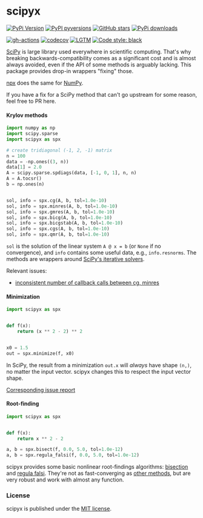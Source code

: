 # scipyx

[![PyPi Version](https://img.shields.io/pypi/v/scipyx.svg?style=flat-square)](https://pypi.org/project/scipyx/)
[![PyPI pyversions](https://img.shields.io/pypi/pyversions/scipyx.svg?style=flat-square)](https://pypi.org/project/scipyx/)
[![GitHub stars](https://img.shields.io/github/stars/nschloe/scipyx.svg?style=flat-square&logo=github&label=Stars&logoColor=white)](https://github.com/nschloe/scipyx)
[![PyPi downloads](https://img.shields.io/pypi/dm/scipyx.svg?style=flat-square)](https://pypistats.org/packages/scipyx)

[![gh-actions](https://img.shields.io/github/workflow/status/nschloe/scipyx/ci?style=flat-square)](https://github.com/nschloe/scipyx/actions?query=workflow%3Aci)
[![codecov](https://img.shields.io/codecov/c/github/nschloe/scipyx.svg?style=flat-square)](https://app.codecov.io/gh/nschloe/scipyx)
[![LGTM](https://img.shields.io/lgtm/grade/python/github/nschloe/scipyx.svg?style=flat-square)](https://lgtm.com/projects/g/nschloe/scipyx)
[![Code style: black](https://img.shields.io/badge/code%20style-black-000000.svg?style=flat-square)](https://github.com/psf/black)

[SciPy](https://www.scipy.org/) is large library used everywhere in scientific
computing. That's why breaking backwards-compatibility comes as a significant cost and
is almost always avoided, even if the API of some methods is arguably lacking. This
package provides drop-in wrappers "fixing" those.

[npx](https://github.com/nschloe/npx) does the same for [NumPy](https://numpy.org/).

If you have a fix for a SciPy method that can't go upstream for some reason, feel free
to PR here.

#### Krylov methods
```python
import numpy as np
import scipy.sparse
import scipyx as spx

# create tridiagonal (-1, 2, -1) matrix
n = 100
data = -np.ones((3, n))
data[1] = 2.0
A = scipy.sparse.spdiags(data, [-1, 0, 1], n, n)
A = A.tocsr()
b = np.ones(n)


sol, info = spx.cg(A, b, tol=1.0e-10)
sol, info = spx.minres(A, b, tol=1.0e-10)
sol, info = spx.gmres(A, b, tol=1.0e-10)
sol, info = spx.bicg(A, b, tol=1.0e-10)
sol, info = spx.bicgstab(A, b, tol=1.0e-10)
sol, info = spx.cgs(A, b, tol=1.0e-10)
sol, info = spx.qmr(A, b, tol=1.0e-10)
```
`sol` is the solution of the linear system `A @ x = b` (or `None` if no convergence),
and `info` contains some useful data, e.g., `info.resnorms`. The methods are wrappers
around [SciPy's iterative
solvers](https://docs.scipy.org/doc/scipy/reference/sparse.linalg.html).

Relevant issues:
 * [inconsistent number of callback calls between cg, minres](https://github.com/scipy/scipy/issues/13936)


#### Minimization
```python
import scipyx as spx


def f(x):
    return (x ** 2 - 2) ** 2


x0 = 1.5
out = spx.minimize(f, x0)
```
In SciPy, the result from a minimization `out.x` will _always_ have shape `(n,)`, no
matter the input vector. scipyx changes this to respect the input vector shape.

[Corresponding issue report](https://github.com/scipy/scipy/issues/13869)


#### Root-finding
```python
import scipyx as spx


def f(x):
    return x ** 2 - 2

a, b = spx.bisect(f, 0.0, 5.0, tol=1.0e-12)
a, b = spx.regula_falsi(f, 0.0, 5.0, tol=1.0e-12)
```
scipyx provides some basic nonlinear root-findings algorithms:
[bisection](https://en.wikipedia.org/wiki/Bisection_method) and [regula
falsi](https://en.wikipedia.org/wiki/Regula_falsi). They're not as fast-converging as
[other methods](https://en.wikipedia.org/wiki/Newton%27s_method), but are very robust
and work with almost any function.


### License
scipyx is published under the [MIT license](https://en.wikipedia.org/wiki/MIT_License).
